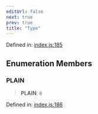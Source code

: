 ```yaml
---
editUrl: false
next: true
prev: true
title: "Type"
---
```


Defined in: [index.js:185](https://github.com/vasco-santos/hash-stream/blob/main/packages/streamer/src/index.js#L185)

## Enumeration Members

### PLAIN

> **PLAIN**: `0`

Defined in: [index.js:186](https://github.com/vasco-santos/hash-stream/blob/main/packages/streamer/src/index.js#L186)
